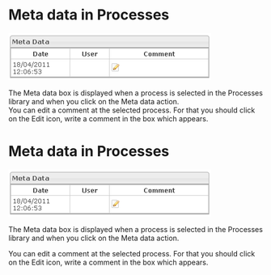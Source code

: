 <!--
created_at: '2012-04-17 14:24:51'
updated_at: '2013-03-13 14:28:36'
authors:
    - 'Jérôme Bogaerts'
contributors:
    - 'Sophie Doublet'
tags:
    - 'Manage Processes'
-->

Meta data in Processes
======================

![](../resources/processes-metadata.png)

The Meta data box is displayed when a process is selected in the Processes library and when you click on the Meta data action.\
You can edit a comment at the selected process. For that you should click on the Edit icon, write a comment in the box which appears.

Meta data in Processes
======================

![](../resources/processes-metadata.png)

The Meta data box is displayed when a process is selected in the Processes library and when you click on the Meta data action.<br/>

You can edit a comment at the selected process. For that you should click on the Edit icon, write a comment in the box which appears.


